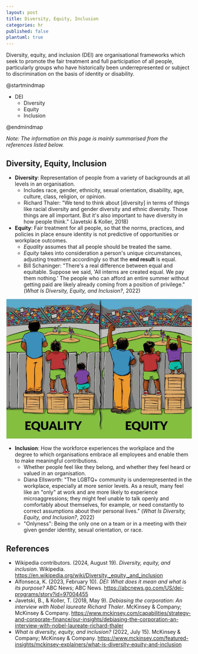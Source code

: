 ```yaml
---
layout: post
title: Diversity, Equity, Inclusion
categories: hr
published: false
plantuml: true
---
```


Diversity, equity, and inclusion (DEI) are organisational frameworks which seek to promote the fair treatment and full participation of all people, particularly groups who have historically been underrepresented or subject to discrimination on the basis of identity or disability.

<plantuml data-caption="caption" data-alt="alt text">
@startmindmap

<style>
mindmapDiagram {
  node {
      BackgroundColor white
      MaximumWidth 250
      FontName Quicksand
      Margin 5
  }
}
</style>

* DEI
  * Diversity
  * Equity
  * Inclusion

@endmindmap
</plantuml>

_Note: The information on this page is mainly summarised from the references listed below._

## Diversity, Equity, Inclusion

* **Diversity**: Representation of people from a variety of backgrounds at all levels in an organisation.
  * Includes race, gender, ethnicity, sexual orientation, disability, age, culture, class, religion, or opinion.
  * Richard Thaler: "We tend to think about [diversity] in terms of things like racial diversity and gender diversity and ethnic diversity. Those things are all important. But it's also important to have diversity in how people think." (Javetski & Koller, 2018)
* **Equity**: Fair treatment for all people, so that the norms, practices, and policies in place ensure identity is not predictive of opportunities or workplace outcomes.
  * _Equality_ assumes that all people should be treated the same.
  * _Equity_ takes into consideration a person's unique circumstances, adjusting treatment accordingly so that the **end result** is equal.
  * Bill Schaninger: "There's a real difference between equal and equitable. Suppose we said, 'All interns are created equal. We pay them nothing.' The people who can afford an entire summer without getting paid are likely already coming from a position of privilege." (_What Is Diversity, Equity, and Inclusion?_, 2022)

![Equality vs. equity. Attribution: Interaction Institute for Social Change; Artist: Angus Maguire](../images/IISC_EqualityEquity_72ppi.jpg)

* **Inclusion**: How the workforce experiences the workplace and the degree to which organisations embrace all employees and enable them to make meaningful contributions.
  * Whether people feel like they belong, and whether they feel heard or valued in an organisation.
  * Diana Ellsworth: "The LGBTQ+ community is underrepresented in the workplace, especially at more senior levels. As a result, many feel like an "only" at work and are more likely to experience microaggressions; they might feel unable to talk openly and comfortably about themselves, for example, or need constantly to correct assumptions about their personal lives." (_What Is Diversity, Equity, and Inclusion?_, 2022)
  * "Onlyness": Being the only one on a team or in a meeting with their given gender identity, sexual orientation, or race.

## References

* Wikipedia contributors. (2024, August 19). _Diversity, equity, and inclusion_. Wikipedia. <https://en.wikipedia.org/wiki/Diversity,_equity,_and_inclusion>
* Alfonseca, K. (2023, February 10). _DEI: What does it mean and what is its purpose?_ ABC News; ABC News. <https://abcnews.go.com/US/dei-programs/story?id=97004455>
* Javetski, B., & Koller, T. (2018, May 9). _Debiasing the corporation: An interview with Nobel laureate Richard Thaler_. McKinsey & Company; McKinsey & Company. <https://www.mckinsey.com/capabilities/strategy-and-corporate-finance/our-insights/debiasing-the-corporation-an-interview-with-nobel-laureate-richard-thaler>
* _What is diversity, equity, and inclusion?_ (2022, July 15). McKinsey & Company; McKinsey & Company. <https://www.mckinsey.com/featured-insights/mckinsey-explainers/what-is-diversity-equity-and-inclusion>
